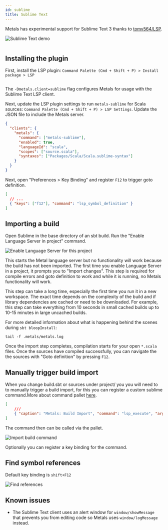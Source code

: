 ```yaml
---
id: sublime
title: Sublime Text
---
```


Metals has experimental support for Sublime Text 3 thanks to
[tomv564/LSP](https://github.com/tomv564/LSP).

![Sublime Text demo](../assets/sublime-demo.gif)

```scala mdoc:requirements

```

## Installing the plugin

First, install the LSP plugin:
`Command Palette (Cmd + Shift + P) > Install package > LSP`

```scala mdoc:bootstrap:metals-sublime sublime

```

The `-Dmetals.client=sublime` flag configures Metals for usage with the Sublime
Text LSP client.

Next, update the LSP plugin settings to run `metals-sublime` for Scala sources:
`Command Palette (Cmd + Shift + P) > LSP Settings`. Update the JSON file to
include the Metals server.

```json
{
  "clients": {
    "metals": {
      "command": ["metals-sublime"],
      "enabled": true,
      "languageId": "scala",
      "scopes": ["source.scala"],
      "syntaxes": ["Packages/Scala/Scala.sublime-syntax"]
    }
  }
}
```

Next, open "Preferences > Key Binding" and register `F12` to trigger goto
definition.

```json
[
  // ...
  { "keys": ["f12"], "command": "lsp_symbol_definition" }
]
```

## Importing a build

Open Sublime in the base directory of an sbt build. Run the "Enable Language
Server in project" command.

![Enable Language Server for this project](../assets/sublime-enable-lsp.gif)

This starts the Metal language server but no functionality will work because the build has not been imported. 
The first time you enable Language Server in a project, it prompts you to "Import changes". This step is required for compile errors and goto definition to work and while it is running, no Metals functionality will work.

This step can take a long time, especially the first time you run it in a new
workspace. The exact time depends on the complexity of the build and if library
dependencies are cached or need to be downloaded. For example, this step can
take everything from 10 seconds in small cached builds up to 10-15 minutes in
large uncached builds.

For more detailed information about what is happening behind the scenes during
`sbt bloopInstall`:

```
tail -f .metals/metals.log
```

Once the import step completes, compilation starts for your open `*.scala`
files. Once the sources have compiled successfully, you can navigate the the
sources with "Goto definition" by pressing `F12`.

## Manually trigger build import
When you change build.sbt or sources under project/ you you will need to 
to manually trigger a build import, for this you can register a custom sublime command.More about command pallet [here](http://docs.sublimetext.info/en/latest/reference/command_palette.html).

```json
[
    ///
    { "caption": "Metals: Build Import", "command": "lsp_execute", "args":{"command_name": "build-import"} }
]
```
The command then can be called via the pallet. 

![Import build command](assets/sublime-import-build-command.png)

Optionally you can register a key binding for the command.

## Find symbol references
Default key binding is `shift+F12`

![Find references](assets/sublime-document-symbol.gif)

## Known issues

- The Sublime Text client uses an alert window for `window/showMessage` that
  prevents you from editing code so Metals uses `window/logMessage` instead.

```scala mdoc:generic

```
